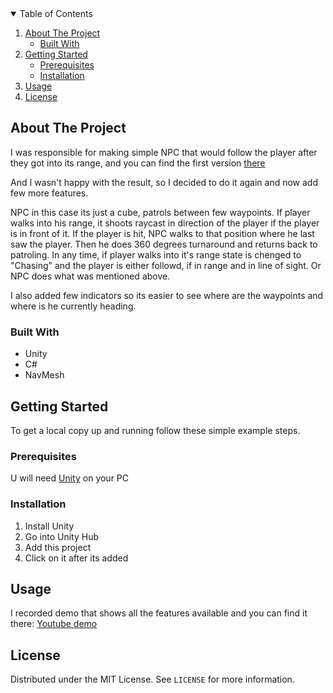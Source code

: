 <!-- TABLE OF CONTENTS -->
<details open="open">
  <summary>Table of Contents</summary>
  <ol>
    <li>
      <a href="#about-the-project">About The Project</a>
      <ul>
        <li><a href="#built-with">Built With</a></li>
      </ul>
    </li>
    <li>
      <a href="#getting-started">Getting Started</a>
      <ul>
        <li><a href="#prerequisites">Prerequisites</a></li>
        <li><a href="#installation">Installation</a></li>
      </ul>
    </li>
    <li><a href="#usage">Usage</a></li>
    <li><a href="#license">License</a></li>
  </ol>
</details>



<!-- ABOUT THE PROJECT -->
## About The Project

I was responsible for making simple NPC that would follow the player after they got into its range, and you can find the first version <a href="https://github.com/Maciejlys/znajdzgomator2000">there</a>

And I wasn't happy with the result, so I decided to do it again and now add few more features.

NPC in this case its just a cube, patrols between few waypoints. If player walks into his range, it shoots raycast in direction of the player if the player is in front of it.
If the player is hit, NPC walks to that position where he last saw the player. Then he does 360 degrees turnaround and returns back to patroling. In any time, if player walks into it's range
state is chenged to "Chasing" and the player is either followd, if in range and in line of sight. Or NPC does what was mentioned above.

I also added few indicators so its easier to see where are the waypoints and where is he currently heading.


### Built With

* Unity
* C#
* NavMesh


<!-- GETTING STARTED -->
## Getting Started

To get a local copy up and running follow these simple example steps.

### Prerequisites

U will need <a href="https://unity3d.com/get-unity/download">Unity</a> on your PC

### Installation

1. Install Unity
2. Go into Unity Hub
3. Add this project
4. Click on it after its added


<!-- USAGE EXAMPLES -->
## Usage

I recorded demo that shows all the features available and you can find it there: <a href="https://youtu.be/UZbOzIOV_SU" target="_blank"> Youtube demo </a>


<!-- LICENSE -->
## License

Distributed under the MIT License. See `LICENSE` for more information.
